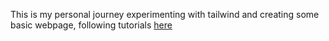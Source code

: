 This is my personal journey experimenting with tailwind and creating some basic webpage, following tutorials [here](https://www.youtube.com/playlist?list=PL4cUxeGkcC9gpXORlEHjc5bgnIi5HEGhw)